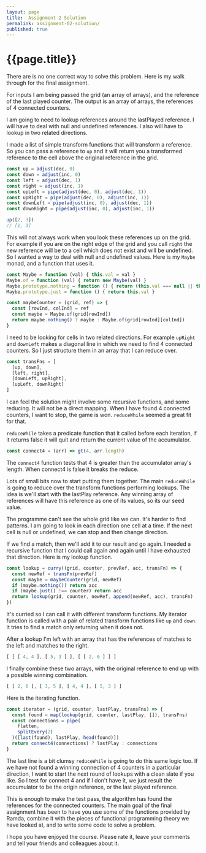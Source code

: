 ```yaml
---
layout: page
title:  Assignment 2 Solution
permalink: assignment-02-solution/
published: true
---
```


# {{page.title}}

There are is no one correct way to solve this problem. Here is my walk through for the final assignment.

For inputs I am being passed the grid (an array of arrays), and the reference of the last played counter. The output is an array of arrays, the references of 4 connected counters.

I am going to need to lookup references around the lastPlayed reference. I will have to deal with null and undefined references. I also will have to lookup in two related directions.

I made a list of simple transform functions that will transform a reference. So you can pass a reference to `up` and it will return you a transformed reference to the cell above the original reference in the grid.

```js
const up = adjust(dec, 0)
const down = adjust(inc, 0)
const left = adjust(dec, 1)
const right = adjust(inc, 1)
const upLeft = pipe(adjust(dec, 0), adjust(dec, 1))
const upRight = pipe(adjust(dec, 0), adjust(inc, 1))
const downLeft = pipe(adjust(inc, 0), adjust(dec, 1))
const downRight = pipe(adjust(inc, 0), adjust(inc, 1))

up([2, 3])
// [1, 3]
```

This will not always work when you look these references up on the grid. For example if you are on the right edge of the grid and you call `right` the new reference will be to a cell which does not exist and will be undefined. So I wanted a way to deal with null and undefined values. Here is my `Maybe` monad, and a function that uses it.

```js
const Maybe = function (val) { this.val = val }
Maybe.of = function (val) { return new Maybe(val) }
Maybe.prototype.nothing = function () { return (this.val === null || this.val === undefined) }
Maybe.prototype.just = function () { return this.val }

const maybeCounter = (grid, ref) => {
  const [rowInd, colInd] = ref
  const maybe = Maybe.of(grid[rowInd])
  return maybe.nothing() ? maybe : Maybe.of(grid[rowInd][colInd])
}
```

I need to be looking for cells in two related directions. For example `upRight` and `downLeft` makes a diagonal line in which we need to find 4 connected counters. So I just structure them in an array that I can reduce over.

```js
const transFns = [
  [up, down],
  [left, right],
  [downLeft, upRight],
  [upLeft, downRight]
]
```

I can feel the solution might involve some recursive functions, and some reducing. It will not be a direct mapping. When I have found 4 connected counters, I want to stop, the game is won. `reduceWhile` seemed a great fit for that.

`reduceWhile` takes a predicate function that it called before each iteration, if it returns false it will quit and return the current value of the accumulator.

```js
const connect4 = (arr) => gt(4, arr.length)
```

The `connect4` function tests that 4 is greater than the accumulator array's length. When connect4 is false it breaks the reduce.

Lots of small bits now to start putting them together. The main `reduceWhile` is going to reduce over the transform functions performing lookups. The idea is we'll start with the lastPlay reference. Any winning array of references will have this reference as one of its values, so its our seed value.

The programme can't see the whole grid like we can. It's harder to find patterns. I am going to look in each direction one cell at a time. If the next cell is null or undefined, we can stop and then change direction.

If we find a match, then we'll add it to our result and go again. I needed a recursive function that I could call again and again until I have exhausted that direction. Here is my lookup function.

```js
const lookup = curry((grid, counter, prevRef, acc, transFn) => {
  const newRef = transFn(prevRef)
  const maybe = maybeCounter(grid, newRef)
  if (maybe.nothing()) return acc
  if (maybe.just() !== counter) return acc
  return lookup(grid, counter, newRef, append(newRef, acc), transFn)
})
```

It's curried so I can call it with different transform functions. My iterator function is called with a pair of related transform functions like `up` and `down`. It tries to find a match only returning when it does not.

After a lookup I'm left with an array that has the references of matches to the left and matches to the right.

```js
[ [ [ 4, 4 ], [ 5, 3 ] ], [ [ 2, 6 ] ] ]
```

I finally combine these two arrays, with the original reference to end up with a possible winning combination.

```js
[ [ 2, 6 ], [ 3, 5 ], [ 4, 4 ], [ 5, 3 ] ]
```

Here is the iterating function.

```js
const iterator = (grid, counter, lastPlay, transFns) => {
  const found = map(lookup(grid, counter, lastPlay, []), transFns)
  const connections = pipe(
    flatten,
    splitEvery(2)
  )([last(found), lastPlay, head(found)])
  return connect4(connections) ? lastPlay : connections
}
```

The last line is a bit clumsy `reduceWhile` is going to do this same logic too. If we have not found a winning connection of 4 counters in a particular direction, I want to start the next round of lookups with a clean slate if you like. So I test for connect 4 and if I don't have it, we just result the accumulator to be the origin reference, or the last played reference.

This is enough to make the test pass, the algorithm has found the references for the connected counters. The main goal of the final assignment has been to have you use some of the functions provided by Ramda, combine it with the pieces of functional programming theory we have looked at, and to write some code to solve a problem.

I hope you have enjoyed the course. Please rate it, leave your comments and tell your friends and colleagues about it.
